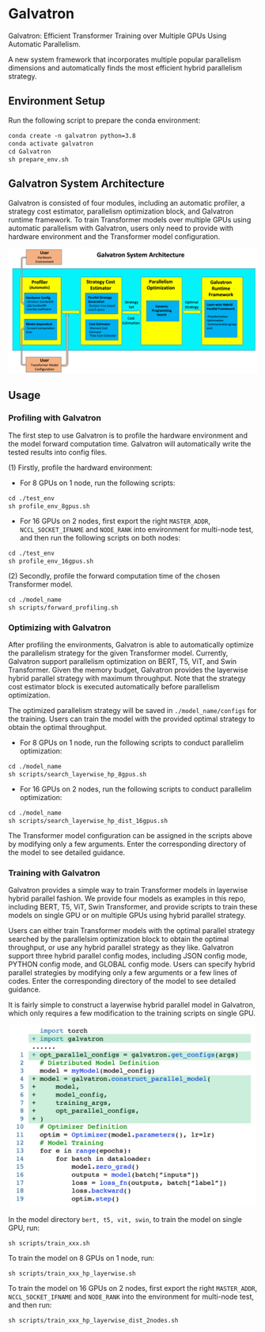 # Galvatron
Galvatron: Efficient Transformer Training over Multiple GPUs Using Automatic Parallelism.

A new system framework that incorporates multiple popular parallelism dimensions and automatically finds the most efficient hybrid parallelism strategy.

## Environment Setup
Run the following script to prepare the conda environment:
``` shell
conda create -n galvatron python=3.8
conda activate galvatron
cd Galvatron
sh prepare_env.sh
```

## Galvatron System Architecture
Galvatron is consisted of four modules, including an automatic profiler, a strategy cost estimator, parallelism optimization block, and Galvatron runtime framework. To train Transformer models over multiple GPUs using automatic parallelism with Galvatron, users only need to provide with hardware environment and the Transformer model configuration.

<div align=center> <img src="./figs/arch.jpg" width="800" /> </div>

## Usage

### Profiling with Galvatron
The first step to use Galvatron is to profile the hardware environment and the model forward computation time. Galvatron will automatically write the tested results into config files.

(1) Firstly, profile the hardward environment:
- For 8 GPUs on 1 node, run the following scripts:
``` shell
cd ./test_env
sh profile_env_8gpus.sh
```

- For 16 GPUs on 2 nodes, first export the right ```MASTER_ADDR```, ```NCCL_SOCKET_IFNAME``` and ```NODE_RANK``` into environment for multi-node test, and then run the following scripts on both nodes:
``` shell
cd ./test_env
sh profile_env_16gpus.sh
```

(2) Secondly, profile the forward computation time of the chosen Transformer model.
``` shell
cd ./model_name
sh scripts/forward_profiling.sh
```

### Optimizing with Galvatron
After profiling the environments, Galvatron is able to automatically optimize the parallelism strategy for the given Transformer model. Currently, Galvatron support parallelism optimization on BERT, T5, ViT, and Swin Transformer. Given the memory budget, Galvatron provides the layerwise hybrid parallel strategy with maximum throughput. Note that the strategy cost estimator block is executed automatically before parallelism optimization. 

The optimized parallelism strategy will be saved in `./model_name/configs` for the training. Users can train the model with the provided optimal strategy to obtain the optimal throughput. 

- For 8 GPUs on 1 node, run the following scripts to conduct parallelim optimization:
``` shell
cd ./model_name
sh scripts/search_layerwise_hp_8gpus.sh
```
- For 16 GPUs on 2 nodes, run the following scripts to conduct parallelim optimization:
``` shell
cd ./model_name
sh scripts/search_layerwise_hp_dist_16gpus.sh
```

The Transformer model configuration can be assigned in the scripts above by modifying only a few arguments. Enter the corresponding directory of the model to see detailed guidance.

### Training with Galvatron

Galvatron provides a simple way to train Transformer models in layerwise hybrid parallel fashion. We provide four models as examples in this repo, including BERT, T5, ViT, Swin Transformer, and provide scripts to train these models on single GPU or on multiple GPUs using hybrid parallel strategy. 

Users can either train Transformer models with the optimal parallel strategy searched by the parallelsim optimization block to obtain the optimal throughput, or use any hybrid parallel strategy as they like. Galvatron support three hybrid parallel config modes, including JSON config mode, PYTHON config mode, and GLOBAL config mode. Users can specify hybrid parallel strategies by modifying only a few arguments or a few lines of codes. Enter the corresponding directory of the model to see detailed guidance.

It is fairly simple to construct a layerwise hybrid parallel model in Galvatron, which only requires a few modification to the training scripts on single GPU.
<div align=center> <img src="./figs/api.jpg" width="500" /> </div>


In the model directory ```bert, t5, vit, swin```, to train the model on single GPU, run:
``` shell
sh scripts/train_xxx.sh
```
To train the model on 8 GPUs on 1 node, run:
``` shell 
sh scripts/train_xxx_hp_layerwise.sh
```
To train the model on 16 GPUs on 2 nodes, first export the right ```MASTER_ADDR```, ```NCCL_SOCKET_IFNAME``` and ```NODE_RANK``` into the environment for multi-node test, and then run:
``` shell 
sh scripts/train_xxx_hp_layerwise_dist_2nodes.sh
```
